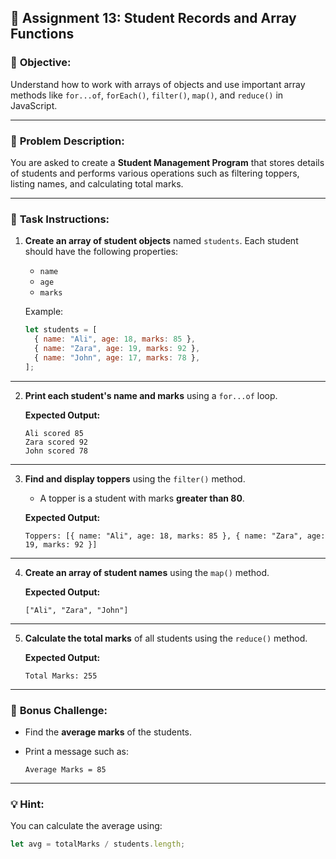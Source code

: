 ## 🧩 **Assignment 13: Student Records and Array Functions**

### 🎯 **Objective:**

Understand how to work with arrays of objects and use important array methods like
`for...of`, `forEach()`, `filter()`, `map()`, and `reduce()` in JavaScript.

---

### 🧱 **Problem Description:**

You are asked to create a **Student Management Program** that stores details of students and performs various operations such as filtering toppers, listing names, and calculating total marks.

---

### 🧠 **Task Instructions:**

1. **Create an array of student objects** named `students`.
   Each student should have the following properties:

   * `name`
   * `age`
   * `marks`

   Example:

   ```js
   let students = [
     { name: "Ali", age: 18, marks: 85 },
     { name: "Zara", age: 19, marks: 92 },
     { name: "John", age: 17, marks: 78 },
   ];
   ```

---

2. **Print each student's name and marks** using a `for...of` loop.

   **Expected Output:**

   ```
   Ali scored 85
   Zara scored 92
   John scored 78
   ```

---

3. **Find and display toppers** using the `filter()` method.

   * A topper is a student with marks **greater than 80**.

   **Expected Output:**

   ```
   Toppers: [{ name: "Ali", age: 18, marks: 85 }, { name: "Zara", age: 19, marks: 92 }]
   ```

---

4. **Create an array of student names** using the `map()` method.

   **Expected Output:**

   ```
   ["Ali", "Zara", "John"]
   ```

---

5. **Calculate the total marks** of all students using the `reduce()` method.

   **Expected Output:**

   ```
   Total Marks: 255
   ```

---

### 🧩 **Bonus Challenge:**

* Find the **average marks** of the students.
* Print a message such as:

  ```
  Average Marks = 85
  ```

---

### 💡 **Hint:**

You can calculate the average using:

```js
let avg = totalMarks / students.length;
```
